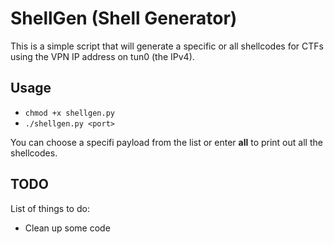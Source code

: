 # ShellGen (Shell Generator)

This is a simple script that will generate a specific or all shellcodes for CTFs using the VPN IP address on tun0 (the IPv4).

## Usage
- `chmod +x shellgen.py`
- `./shellgen.py <port>`

You can choose a specifi payload from the list or enter **all** to print out all the shellcodes.

## TODO

List of things to do:

- Clean up some code
